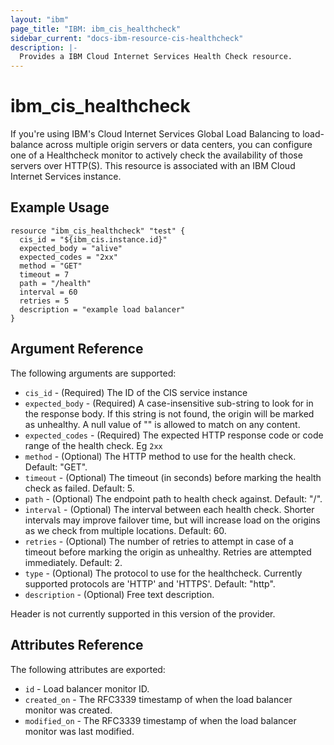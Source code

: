 ```yaml
---
layout: "ibm"
page_title: "IBM: ibm_cis_healthcheck"
sidebar_current: "docs-ibm-resource-cis-healthcheck"
description: |-
  Provides a IBM Cloud Internet Services Health Check resource.
---
```


# ibm_cis_healthcheck

If you're using IBM's Cloud Internet Services Global Load Balancing to load-balance across multiple origin servers or data centers, you can configure one of a Healthcheck monitor to actively check the availability of those servers over HTTP(S). This resource is associated with an IBM Cloud Internet Services instance. 

## Example Usage

```hcl
resource "ibm_cis_healthcheck" "test" {
  cis_id = "${ibm_cis.instance.id}"
  expected_body = "alive"
  expected_codes = "2xx"
  method = "GET"
  timeout = 7
  path = "/health"
  interval = 60
  retries = 5
  description = "example load balancer"
}
```

## Argument Reference

The following arguments are supported:

* `cis_id` - (Required) The ID of the CIS service instance
* `expected_body` - (Required) A case-insensitive sub-string to look for in the response body. If this string is not found, the origin will be marked as unhealthy. A null value of "" is allowed to match on any content. 
* `expected_codes` - (Required) The expected HTTP response code or code range of the health check. Eg `2xx`
* `method` - (Optional) The HTTP method to use for the health check. Default: "GET".
* `timeout` - (Optional) The timeout (in seconds) before marking the health check as failed. Default: 5.
* `path` - (Optional) The endpoint path to health check against. Default: "/".
* `interval` - (Optional) The interval between each health check. Shorter intervals may improve failover time, but will increase load on the origins as we check from multiple locations. Default: 60.
* `retries` - (Optional) The number of retries to attempt in case of a timeout before marking the origin as unhealthy. Retries are attempted immediately. Default: 2.
* `type` - (Optional) The protocol to use for the healthcheck. Currently supported protocols are 'HTTP' and 'HTTPS'. Default: "http".
* `description` - (Optional) Free text description.

Header is not currently supported in this version of the provider. 

## Attributes Reference

The following attributes are exported:

* `id` - Load balancer monitor ID.
* `created_on` - The RFC3339 timestamp of when the load balancer monitor was created.
* `modified_on` - The RFC3339 timestamp of when the load balancer monitor was last modified.
